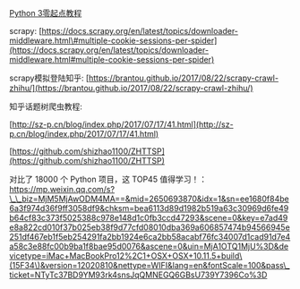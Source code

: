 [Python 3零起点教程](https://www.kancloud.cn/thinkphp/python-guide)

scrapy: [https://docs.scrapy.org/en/latest/topics/downloader-middleware.html\#multiple-cookie-sessions-per-spider](https://docs.scrapy.org/en/latest/topics/downloader-middleware.html#multiple-cookie-sessions-per-spider)

scrapy模拟登陆知乎: [https://brantou.github.io/2017/08/22/scrapy-crawl-zhihu/](https://brantou.github.io/2017/08/22/scrapy-crawl-zhihu/)

知乎话题树爬虫教程:

[http://sz-p.cn/blog/index.php/2017/07/17/41.html](http://sz-p.cn/blog/index.php/2017/07/17/41.html)

[https://github.com/shizhao1100/ZHTTSP](https://github.com/shizhao1100/ZHTTSP)



对比了 18000 个 Python 项目，这 TOP45 值得学习！：https://mp.weixin.qq.com/s?\_\_biz=MjM5MjAwODM4MA==&mid=2650693870&idx=1&sn=ee1680f84be6a3f974d36f9ff3058df9&chksm=bea6113d89d1982b519a63c30969d6fe49b64cf83c373f5025388c978e148d1c0fb3ccd47293&scene=0&key=e7ad49e8a822cd010f37b025eb38f9d77cfd08010dba369a606857474b94566945e251df467eb1f5eb254291fa2bb1924e6ca2bb58acabf76fc34007d1cad91d7e4a58c3e88fc00b9ba1f8bae95d0076&ascene=0&uin=MjA1OTQ1MjU%3D&devicetype=iMac+MacBookPro12%2C1+OSX+OSX+10.11.5+build\(15F34\)&version=12020810&nettype=WIFI&lang=en&fontScale=100&pass\_ticket=NTyTc37BD9YM93rk4snsJqQMNEGQ6GBsU739Y7396Co%3D

